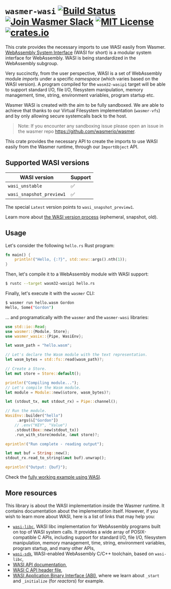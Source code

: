 # `wasmer-wasi` [![Build Status](https://github.com/wasmerio/wasmer/actions/workflows/build.yml/badge.svg?style=flat-square)](https://github.com/wasmerio/wasmer/actions?query=workflow%3Abuild) [![Join Wasmer Slack](https://img.shields.io/static/v1?label=Slack&message=join%20chat&color=brighgreen&style=flat-square)](https://slack.wasmer.io) [![MIT License](https://img.shields.io/github/license/wasmerio/wasmer.svg?style=flat-square)](https://github.com/wasmerio/wasmer/blob/main/LICENSE) [![crates.io](https://img.shields.io/crates/v/wasmer-wasi.svg)](https://crates.io/crates/wasmer-wasi)

This crate provides the necessary imports to use WASI easily from Wasmer.
[WebAssembly System Interface](https://github.com/WebAssembly/WASI)
(WASI for short) is a modular system interface for WebAssembly. WASI
is being standardized in the WebAssembly subgroup.

Very succinctly, from the user perspective, WASI is a set of
WebAssembly module _imports_ under a specific _namespace_ (which
varies based on the WASI version). A program compiled for the
`wasm32-wasip1` target will be able to support standard I/O, file I/O,
filesystem manipulation, memory management, time, string, environment
variables, program startup etc.

Wasmer WASI is created with the aim to be fully sandboxed.
We are able to achieve that thanks to our Virtual Filesystem implementation (`wasmer-vfs`)
and by only allowing secure systemcalls back to the host.

> Note: If you encounter any sandboxing issue please open an issue in the wasmer repo https://github.com/wasmerio/wasmer.

This crate provides the necessary API to create the imports to use
WASI easily from the Wasmer runtime, through our `ImportObject` API.

## Supported WASI versions

| WASI version             | Support |
| ------------------------ | ------- |
| `wasi_unstable`          | ✅       |
| `wasi_snapshot_preview1` | ✅       |

The special `Latest` version points to `wasi_snapshot_preview1`.

Learn more about [the WASI version
process](https://github.com/WebAssembly/WASI/tree/main/phases)
(ephemeral, snapshot, old).

## Usage

Let's consider the following `hello.rs` Rust program:

```rust
fn main() {
    println!("Hello, {:?}", std::env::args().nth(1));
}
```

Then, let's compile it to a WebAssembly module with WASI support:

```sh
$ rustc --target wasm32-wasip1 hello.rs
```

Finally, let's execute it with the `wasmer` CLI:

```sh
$ wasmer run hello.wasm Gordon
Hello, Some("Gordon")
```

… and programatically with the `wasmer` and the `wasmer-wasi` libraries:

```rust
use std::io::Read;
use wasmer::{Module, Store};
use wasmer_wasix::{Pipe, WasiEnv};

let wasm_path = "hello.wasm";

// Let's declare the Wasm module with the text representation.
let wasm_bytes = std::fs::read(wasm_path)?;

// Create a Store.
let mut store = Store::default();

println!("Compiling module...");
// Let's compile the Wasm module.
let module = Module::new(&store, wasm_bytes)?;

let (stdout_tx, mut stdout_rx) = Pipe::channel();

// Run the module.
WasiEnv::builder("hello")
     .args(&["Gordon"])
    // .env("KEY", "Value")
    .stdout(Box::new(stdout_tx))
    .run_with_store(module, &mut store)?;

eprintln!("Run complete - reading output");

let mut buf = String::new();
stdout_rx.read_to_string(&mut buf).unwrap();

eprintln!("Output: {buf}");
```

Check the [fully working example using
WASI](https://github.com/wasmerio/wasmer/blob/main/examples/wasi.rs).

## More resources

This library is about the WASI implementation inside the Wasmer
runtime. It contains documentation about the implementation
itself. However, if you wish to learn more about WASI, here is a list
of links that may help you:

* [`wasi-libc`](https://github.com/WebAssembly/wasi-libc/), WASI libc
  implementation for WebAssembly programs built on top of WASI system
  calls. It provides a wide array of POSIX-compatible C APIs,
  including support for standard I/O, file I/O, filesystem
  manipulation, memory management, time, string, environment
  variables, program startup, and many other APIs,
* [`wasi-sdk`](https://github.com/WebAssembly/wasi-sdk/), WASI-enabled
  WebAssembly C/C++ toolchain, based on `wasi-libc`,
* [WASI API
  documentation](https://github.com/WebAssembly/WASI/blob/main/phases/snapshot/docs.md),
* [WASI C API header
  file](https://github.com/WebAssembly/wasi-libc/blob/main/libc-bottom-half/headers/public/wasi/api.h),
* [WASI Application Binary Interface
  (ABI)](https://github.com/WebAssembly/WASI/blob/main/legacy/application-abi.md),
  where we learn about `_start` and `_initialize` (for _reactors_) for example.
